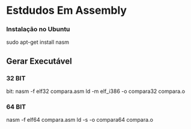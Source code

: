 # Estdudos Em Assembly

### Instalação no Ubuntu
sudo apt-get install nasm

## Gerar Executável
### 32 BIT
bit: nasm -f elf32 compara.asm
ld -m elf_i386 -o compara32 compara.o 

### 64 BIT
nasm -f elf64 compara.asm
ld -s -o compara64 compara.o
